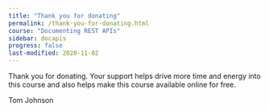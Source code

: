 ```yaml
---
title: "Thank you for donating"
permalink: /thank-you-for-donating.html
course: "Documenting REST APIs"
sidebar: docapis
progress: false
last-modified: 2020-11-02
---
```


Thank you for donating. Your support helps drive more time and energy into this course and also helps make this course available online for free.

Tom Johnson
